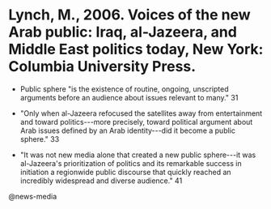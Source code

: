 # Lynch, M., 2006. Voices of the new Arab public: Iraq, al-Jazeera, and Middle East politics today, New York: Columbia University Press.

- Public sphere "is the existence of routine, ongoing, unscripted arguments before an audience about issues relevant to many." 31

- "Only when al-Jazeera refocused the satellites away from entertainment and toward politics---more precisely, toward political argument about Arab issues defined by an Arab identity---did it become a public sphere." 33

- "It was not new media alone that created a new public sphere---it was al-Jazeera's prioritization of politics and its remarkable success in initiation a regionwide public discourse that quickly reached an incredibly widespread and diverse audience." 41

@news-media

